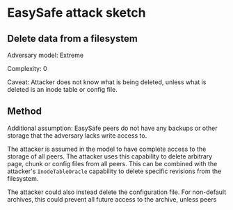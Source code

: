 # EasySafe attack sketch
## Delete data from a filesystem

Adversary model: Extreme

Complexity: 0

Caveat: Attacker does not know what is being deleted, unless what is deleted is an inode table or config file.

## Method
Additional assumption: EasySafe peers do not have any backups or other storage that the adversary lacks write access to.

The attacker is assumed in the model to have complete access to the storage of all peers. The attacker uses this capability to delete arbitrary page, chunk or config files from all peers. This can be combined with the attacker's `InodeTableOracle` capability to delete specific revisions from the filesystem.

The attacker could also instead delete the configuration file. For non-default archives, this could prevent all future access to the archive, unless peers 